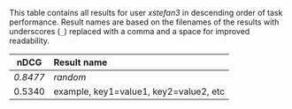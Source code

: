 This table contains all results for user *xstefan3* in descending order of task
performance.  Result names are based on the filenames of the results with
underscores (`_`) replaced with a comma and a space for improved readability.

| nDCG | Result name |
|------|:------------|
| *0.8477* | *random* |
| 0.5340 | example, key1=value1, key2=value2, etc |
